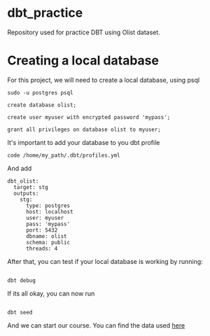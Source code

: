 # dbt_practice
Repository used for practice DBT using Olist dataset.

# Creating a local database
For this project, we will need to create a local database, using psql

```
sudo -u postgres psql

create database olist;

create user myuser with encrypted password 'mypass';

grant all privileges on database olist to myuser;

```

It's important to add your database to you dbt profile

```
code /home/my_path/.dbt/profiles.yml

```
And add

```
dbt_olist:
  target: stg
  outputs:
    stg:
      type: postgres
      host: localhost
      user: myuser
      pass: 'mypass'
      port: 5432
      dbname: olist
      schema: public
      threads: 4

```
After that, you can test if your local database is working by running:

```

dbt debug

```

If its all okay, you can now run 

```

dbt seed

```
And we can start our course. You can find the data used [here](https://www.kaggle.com/olistbr/brazilian-ecommerce)